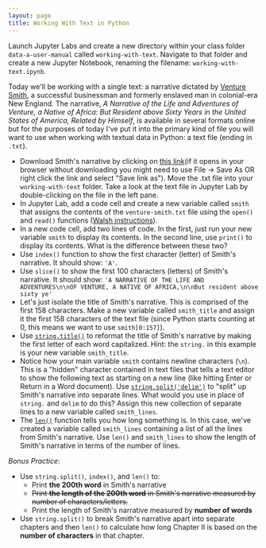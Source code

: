 ```yaml
---
layout: page
title: Working With Text in Python
---
```


Launch Jupyter Labs and create a new directory within your class folder `data-a-user-manual` called `working-with-text`. Navigate to that folder and create a new Jupyter Notebook, renaming the filename: `working-with-text.ipynb`. 

Today we'll be working with a single text: a narrative dictated by [Venture Smith](https://en.wikipedia.org/wiki/Venture_Smith), a successful businessman and formerly enslaved man in colonial-era New England. The narrative, *A Narrative of the Life and Adventures of Venture, a Native of Africa: But Resident above Sixty Years in the United States of America, Related by Himself*, is available in several formats online but for the purposes of today I've put it into the primary kind of file you will want to use when working with textual data in Python: a text file (ending in `.txt`). 

* Download Smith's narrative by clicking on [this link]({{site.baseurl}}/in-class/venture-smith.txt)(if it opens in your browser without downloading you might need to use File -> Save As OR right click the link and select "Save link as"). Move the .txt file into your `working-with-text` folder. Take a look at the text file in Jupyter Lab by double-clicking on the file in the left pane.
* In Jupyter Lab, add a code cell and create a new variable called `smith` that assigns the contents of the `venture-smith.txt` file using the `open()` and `read()` functions ([Walsh instructions](https://melaniewalsh.github.io/Intro-Cultural-Analytics/02-Python/07-Files-Character-Encoding.html)).
* In a new code cell, add two lines of code. In the first, just run your new variable `smith` to display its contents. In the second line, use `print()` to display its contents. What is the difference between these two?
* Use `index()` function to show the first character (letter) of Smith's narrative. It should show: `'A'`.
* Use `slice()` to show the first 100 characters (letters) of Smith's narrative. It should show: `'A NARRATIVE OF THE LIFE AND ADVENTURES\n\nOF VENTURE, A NATIVE OF AFRICA,\n\nBut resident above sixty ye'`
* Let's just isolate the title of Smith's narrative. This is comprised of the first 158 characters.  Make a new variable called `smith_title` and assign it the first 158 characters of the text file (since Python starts counting at 0, this means we want to use `smith[0:157]`).
* Use [`string.title()`](https://melaniewalsh.github.io/Intro-Cultural-Analytics/02-Python/06-String-Methods.html#:~:text=uppercase-,string.title(),makes%20the%20string%20titlecase,-string) to reformat the title of Smith's narrative by making the first letter of each word capitalized. Hint: the `string.` in this example is your new variable `smith_title`.
* Notice how your main variable `smith` contains newline characters (`\n`). This is a "hidden" character contained in text files that tells a text editor to show the following text as starting on a new line (like hitting Enter or Return in a Word document). Use [`string.split('delim')`](https://melaniewalsh.github.io/Intro-Cultural-Analytics/02-Python/06-String-Methods.html#:~:text=code%20here-,Split%20Strings%20By%20a%20Delimiter,Explanation,-string.split) to "split" up Smith's narrative into separate lines. What would you use in place of `string.` and `delim` to do this? Assign this new collection of separate lines to a new variable called `smith_lines`.
* The [`len()`](https://www.w3schools.com/python/ref_func_len.asp) function tells you how long something is. In this case, we've created a variable called `smith_lines` containing a list of all the lines from Smith's narrative. Use `len()` and `smith_lines` to show the length of Smith's narrative in terms of the number of lines.


*Bonus Practice*:

- Use `string.split()`, `index()`, and `len()` to:
  - Print **the 200th word** in Smith's narrative
  - ~~Print **the length of the 200th word** in Smith's narrative measured by number of characters/letters.~~
  - Print the length of Smith's narrative measured by **number of words**
- Use `string.split()` to break Smith's narrative apart into separate chapters and then `len()` to calculate how long Chapter II is based on the **number of characters** in that chapter.